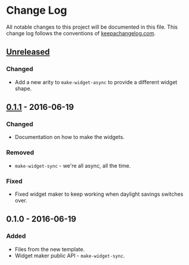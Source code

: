 # Change Log
All notable changes to this project will be documented in this file. This change log follows the conventions of [keepachangelog.com](http://keepachangelog.com/).

## [Unreleased]
### Changed
- Add a new arity to `make-widget-async` to provide a different widget shape.

## [0.1.1] - 2016-06-19
### Changed
- Documentation on how to make the widgets.

### Removed
- `make-widget-sync` - we're all async, all the time.

### Fixed
- Fixed widget maker to keep working when daylight savings switches over.

## 0.1.0 - 2016-06-19
### Added
- Files from the new template.
- Widget maker public API - `make-widget-sync`.

[Unreleased]: https://github.com/your-name/gorilla/compare/0.1.1...HEAD
[0.1.1]: https://github.com/your-name/gorilla/compare/0.1.0...0.1.1
